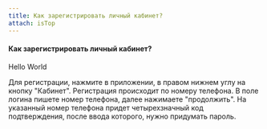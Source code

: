 ```yaml
---
title: Как зарегистрировать личный кабинет?
attach: isTop
---
```


#### Как зарегистрировать личный кабинет?

Hello World

Для регистрации, нажмите в приложении, в правом нижнем углу на кнопку "Кабинет".
Регистрация происходит по номеру телефона. В поле логина пишете номер телефона, далее нажимаете "продолжить". На указанный номер телефона придет четырехзначный код подтверждения, после ввода которого, нужно придумать пароль.
